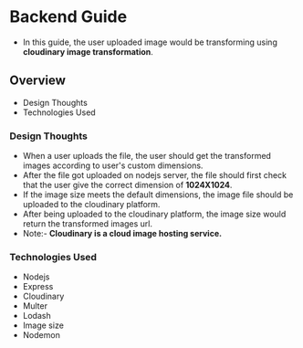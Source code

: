 # Backend Guide
- In this guide, the user uploaded image would be transforming using **cloudinary image transformation**.

## Overview
- Design Thoughts
- Technologies Used

### Design Thoughts
- When a user uploads the file, the user should get the transformed images according to user's custom dimensions.
- After the file got uploaded on nodejs server, the file should first check that the user give the correct dimension of **1024X1024**.
- If the image size meets the default dimensions, the image file should be uploaded to the cloudinary platform.
- After being uploaded to the cloudinary platform, the image size would return the transformed images url.
- Note:- **Cloudinary is a cloud image hosting service.**

### Technologies Used
- Nodejs
- Express
- Cloudinary
- Multer
- Lodash
- Image size
- Nodemon


